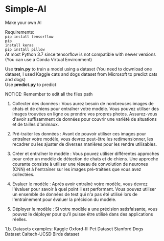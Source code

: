 # Simple-AI
Make your own AI

Requirements:<br>
<code>pip install tensorflow</code><br>
<code>pip install keras</code><br>
<code>pip install pillow</code><br>
At most Python 3.7 since tensorflow is not compatible with newer versions (You can use a Conda Virtual Environment)

Use __train.py__ to train a model using a dataset (You need to download one dataset, I used Kaggle cats and dogs dataset from Microsoft to predict cats and dogs)<br>
Use __predict.py__ to predict<br>

NOTICE: Remember to edit all the files path<br>

1. Collecter des données : Vous aurez besoin de nombreuses images de chats et de chiens pour entraîner votre modèle. Vous pouvez utiliser des images trouvées en ligne ou prendre vos propres photos. Assurez-vous d'avoir suffisamment de données pour couvrir une variété de situations et de tailles d'animaux.

2. Pré-traiter les données : Avant de pouvoir utiliser ces images pour entraîner votre modèle, vous devrez peut-être les redimensionner, les recadrer ou les ajuster de diverses manières pour les rendre utilisables.

3. Créer et entraîner le modèle : Vous pouvez utiliser différentes approches pour créer un modèle de détection de chats et de chiens. Une approche courante consiste à utiliser une réseau de convolution de neurones (CNN) et à l'entraîner sur les images pré-traitées que vous avez collectées.

4. Évaluer le modèle : Après avoir entraîné votre modèle, vous devrez l'évaluer pour savoir à quel point il est performant. Vous pouvez utiliser un ensemble de données de test qui n'a pas été utilisé lors de l'entraînement pour évaluer la précision du modèle.

5. Déployer le modèle : Si votre modèle a une précision satisfaisante, vous pouvez le déployer pour qu'il puisse être utilisé dans des applications réelles.

1.b. Datasets examples:
Kaggle
Oxford-III Pet Dataset
Stanford Dogs Dataset
Caltech-UCSD Birds dataset


